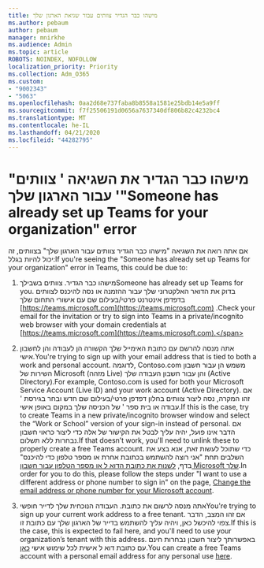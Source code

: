 ```yaml
---
title: מישהו כבר הגדיר צוותים עבור שגיאת הארגון שלך
ms.author: pebaum
author: pebaum
manager: mnirkhe
ms.audience: Admin
ms.topic: article
ROBOTS: NOINDEX, NOFOLLOW
localization_priority: Priority
ms.collection: Adm_O365
ms.custom:
- "9002343"
- "5063"
ms.openlocfilehash: 0aa2d68e737faba8b8558a1581e25bdb14e5a9ff
ms.sourcegitcommit: f7f25506191d0656a7637340df806b82c4232bc4
ms.translationtype: MT
ms.contentlocale: he-IL
ms.lasthandoff: 04/21/2020
ms.locfileid: "44282795"
---
```

# <a name="someone-has-already-set-up-teams-for-your-organization-error"></a><span data-ttu-id="33344-102">"מישהו כבר הגדיר את השגיאה ' צוותים עבור הארגון שלך '</span><span class="sxs-lookup"><span data-stu-id="33344-102">"Someone has already set up Teams for your organization" error</span></span>

<span data-ttu-id="33344-103">אם אתה רואה את השגיאה "מישהו כבר הגדיר צוותים עבור הארגון שלך" בצוותים, זה יכול להיות בגלל:</span><span class="sxs-lookup"><span data-stu-id="33344-103">If you're seeing the "Someone has already set up Teams for your organization" error in Teams, this could be due to:</span></span>

1. <span data-ttu-id="33344-104">מישהו כבר הגדיר. צוותים בשבילך</span><span class="sxs-lookup"><span data-stu-id="33344-104">Someone has already set up Teams for you.</span></span> <span data-ttu-id="33344-105">בדוק את הדואר האלקטרוני שלך עבור ההזמנה או נסה להיכנס לצוותים בדפדפן אינטרנט פרטי/בעילום שם עם אישורי התחום שלך [https://teams.microsoft.com](https://teams.microsoft.com) .</span><span class="sxs-lookup"><span data-stu-id="33344-105">Check your email for the invitation or try to sign into Teams in a private/incognito web browser with your domain credentials at [https://teams.microsoft.com](https://teams.microsoft.com).</span></span>

2. <span data-ttu-id="33344-106">אתה מנסה להרשם עם כתובת האימייל שלך הקשורה הן לעבודה והן לחשבון אישי.</span><span class="sxs-lookup"><span data-stu-id="33344-106">You're trying to sign up with your email address that is tied to both a work and personal account.</span></span> <span data-ttu-id="33344-107">לדוגמה, Contoso.com משמש הן עבור חשבון השירות של Microsoft (מזהה Live) והן עבור חשבון העבודה שלך (Active Directory).</span><span class="sxs-lookup"><span data-stu-id="33344-107">For example, Contoso.com is used for both your Microsoft Service Account (Live ID) and your work account (Active Directory).</span></span> <span data-ttu-id="33344-108">אם זהו המקרה, נסה ליצור צוותים בחלון דפדפן פרטי/בעילום שם חדש ובחר בגירסת ' עבודה או בית ספר ' של הכניסה שלך במקום באופן אישי.</span><span class="sxs-lookup"><span data-stu-id="33344-108">If this is the case, try to create Teams in a new private/incognito browser window and select the “Work or School” version of your sign-in instead of personal.</span></span> <span data-ttu-id="33344-109">אם הדבר אינו פועל, יהיה עליך לבטל את הקישור של אלה כדי ליצור כראוי חשבון נבחרות ללא תשלום.</span><span class="sxs-lookup"><span data-stu-id="33344-109">If that doesn’t work, you'll need to unlink these to properly create a free Teams account.</span></span> <span data-ttu-id="33344-110">כדי שתוכל לעשות זאת, אנא בצע את השלבים תחת "אני רוצה להשתמש בכתובת אחרת או מספר טלפון כדי להיכנס" בדף, [לשנות את כתובת הדוא ל או מספר הטלפון עבור חשבון Microsoft שלך](https://support.microsoft.com/help/12407).</span><span class="sxs-lookup"><span data-stu-id="33344-110">In order for you to do this, please follow the steps under "I want to use a different address or phone number to sign in" on the page, [Change the email address or phone number for your Microsoft account](https://support.microsoft.com/help/12407).</span></span>

3. <span data-ttu-id="33344-111">אתה מנסה לרשום את כתובת. העבודה הנוכחית שלך לדייר חופשי</span><span class="sxs-lookup"><span data-stu-id="33344-111">You're trying to sign up your current work address to a free tenant.</span></span> <span data-ttu-id="33344-112">אם זהו המצב, הדבר צפוי להיכשל כאן, ויהיה עליך להשתמש בדייר של הארגון שלך עם כתובת זו.</span><span class="sxs-lookup"><span data-stu-id="33344-112">If this is the case, this is expected to fail here, and you'll need to use your organization’s tenant with this address.</span></span> <span data-ttu-id="33344-113">באפשרותך ליצור חשבון נבחרות חינם עם כתובת דוא ל אישית לכל שימוש אישי [כאן](https://products.office.com/microsoft-teams/group-chat-software).</span><span class="sxs-lookup"><span data-stu-id="33344-113">You can create a free Teams account with a personal email address for any personal use [here](https://products.office.com/microsoft-teams/group-chat-software).</span></span>
